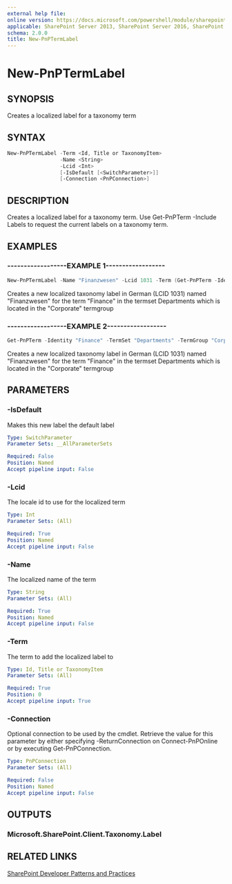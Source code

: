 ```yaml
---
external help file:
online version: https://docs.microsoft.com/powershell/module/sharepoint-pnp/new-pnptermlabel
applicable: SharePoint Server 2013, SharePoint Server 2016, SharePoint Server 2019, SharePoint Online
schema: 2.0.0
title: New-PnPTermLabel
---
```


# New-PnPTermLabel

## SYNOPSIS
Creates a localized label for a taxonomy term

## SYNTAX 

```powershell
New-PnPTermLabel -Term <Id, Title or TaxonomyItem>
                 -Name <String>
                 -Lcid <Int>
                 [-IsDefault [<SwitchParameter>]]
                 [-Connection <PnPConnection>]
```

## DESCRIPTION
Creates a localized label for a taxonomy term. Use Get-PnPTerm -Include Labels to request the current labels on a taxonomy term.

## EXAMPLES

### ------------------EXAMPLE 1------------------
```powershell
New-PnPTermLabel -Name "Finanzwesen" -Lcid 1031 -Term (Get-PnPTerm -Identity "Finance" -TermSet "Departments" -TermGroup "Corporate")
```

Creates a new localized taxonomy label in German (LCID 1031) named "Finanzwesen" for the term "Finance" in the termset Departments which is located in the "Corporate" termgroup

### ------------------EXAMPLE 2------------------
```powershell
Get-PnPTerm -Identity "Finance" -TermSet "Departments" -TermGroup "Corporate" | New-PnPTermLabel -Name "Finanzwesen" -Lcid 1031
```

Creates a new localized taxonomy label in German (LCID 1031) named "Finanzwesen" for the term "Finance" in the termset Departments which is located in the "Corporate" termgroup

## PARAMETERS

### -IsDefault
Makes this new label the default label

```yaml
Type: SwitchParameter
Parameter Sets: __AllParameterSets

Required: False
Position: Named
Accept pipeline input: False
```

### -Lcid
The locale id to use for the localized term

```yaml
Type: Int
Parameter Sets: (All)

Required: True
Position: Named
Accept pipeline input: False
```

### -Name
The localized name of the term

```yaml
Type: String
Parameter Sets: (All)

Required: True
Position: Named
Accept pipeline input: False
```

### -Term
The term to add the localized label to

```yaml
Type: Id, Title or TaxonomyItem
Parameter Sets: (All)

Required: True
Position: 0
Accept pipeline input: True
```

### -Connection
Optional connection to be used by the cmdlet. Retrieve the value for this parameter by either specifying -ReturnConnection on Connect-PnPOnline or by executing Get-PnPConnection.

```yaml
Type: PnPConnection
Parameter Sets: (All)

Required: False
Position: Named
Accept pipeline input: False
```

## OUTPUTS

### Microsoft.SharePoint.Client.Taxonomy.Label

## RELATED LINKS

[SharePoint Developer Patterns and Practices](https://aka.ms/sppnp)